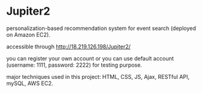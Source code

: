 # Jupiter2
personalization-based recommendation system for event search (deployed on Amazon EC2).

accessible through http://18.219.126.198/Jupiter2/

you can register your own account or you can use default account (username: 1111, password: 2222) for testing purpose.


major techniques used in this project: HTML, CSS, JS, Ajax, RESTful API, mySQL, AWS EC2.
